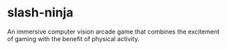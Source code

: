 # slash-ninja
An immersive computer vision arcade game that combines the excitement of gaming with the benefit of physical activity.
